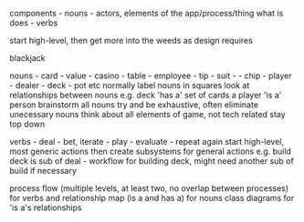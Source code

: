components
	- nouns
	- actors, elements of the app/process/thing
what is does
	- verbs
	
start high-level, then get more into the weeds as design requires



blackjack

nouns
	- card
	- value
	- casino
	- table
	- employee
	- tip
	- suit
	- 
	- chip
	- player
	- dealer
	- deck
	- pot
	etc
	normally label nouns in squares
	look at relationships between nouns
	e.g. deck 'has a' set of cards
		a player 'is a' person
	brainstorm all nouns
		try and be exhaustive, often eliminate unecessary nouns
		think about all elements of game, not tech related
		stay top down
	
verbs
	- deal
	- bet, iterate
	- play
	- evaluate
	- repeat
	again start high-level, most generic actions
	then create subsystems for general actions
	e.g. build deck is sub of deal
		- workflow for building deck, might need another sub of build if necessary
		
		
process flow (multiple levels, at least two, no overlap between processes) for verbs and relationship map (is a and has a) for nouns
class diagrams for 'is a's relationships 
